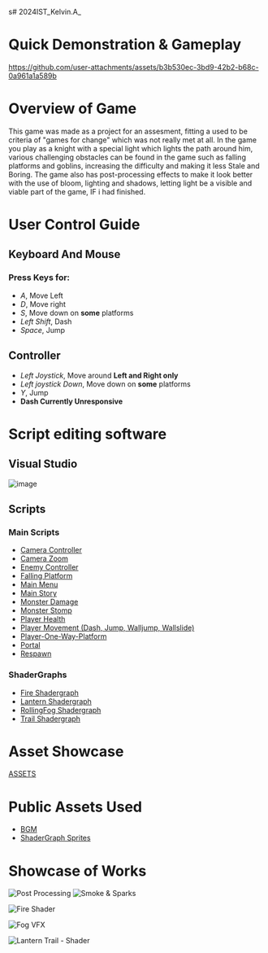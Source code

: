s# 2024IST_Kelvin.A_



# Quick Demonstration & Gameplay
https://github.com/user-attachments/assets/b3b530ec-3bd9-42b2-b68c-0a961a1a589b

# Overview of Game
<p>This game was made as a project for an assesment, fitting a used to be criteria of "games for change" which was not really met at all. In the game you play as a knight with a special light which lights the path around him, various challenging obstacles can be found in the game such as falling platforms and goblins, increasing the difficulty and making it less Stale and Boring. The game also has post-processing effects to make it look better with the use of bloom, lighting and shadows, letting light be a visible and viable part of the game, IF i had finished. </p>

# User Control Guide
## Keyboard And Mouse
### Press Keys for:
- _A_, Move Left
- _D_, Move right
- _S_, Move down on **some** platforms
- _Left Shift_, Dash
- _Space_, Jump

## Controller
- _Left Joystick_, Move around **Left and Right only**
- _Left joystick Down_, Move down on **some** platforms
- _Y_, Jump
- **Dash Currently Unresponsive**

# Script editing software
## Visual Studio
![image](https://github.com/user-attachments/assets/7f95c7b2-96c0-469b-8fa8-c2487bc9178c)
## Scripts 
### Main Scripts
- [Camera Controller](https://github.com/TempeHS/2024IST_Kelvin.A_Knights.Light/blob/main/My%20project/Assets/Scripts/Cameracontroller.cs)
- [Camera Zoom](https://github.com/TempeHS/2024IST_Kelvin.A_Knights.Light/blob/main/My%20project/Assets/Scripts/CameraZoom.cs)
- [Enemy Controller](https://github.com/TempeHS/2024IST_Kelvin.A_Knights.Light/blob/main/My%20project/Assets/Scripts/EnemyController.cs)
- [Falling Platform](https://github.com/TempeHS/2024IST_Kelvin.A_Knights.Light/blob/main/My%20project/Assets/Scripts/FallingPlatform.cs)
- [Main Menu](https://github.com/TempeHS/2024IST_Kelvin.A_Knights.Light/blob/main/My%20project/Assets/Scripts/MainStory.cs)
- [Main Story](https://github.com/TempeHS/2024IST_Kelvin.A_Knights.Light/blob/main/My%20project/Assets/Scripts/MainStory.cs)                                            
- [Monster Damage](https://github.com/TempeHS/2024IST_Kelvin.A_Knights.Light/blob/main/My%20project/Assets/Scripts/MonsterDamage.cs)
- [Monster Stomp](https://github.com/TempeHS/2024IST_Kelvin.A_Knights.Light/blob/main/My%20project/Assets/Scripts/MonsterDamage.cs)
- [Player Health](https://github.com/TempeHS/2024IST_Kelvin.A_Knights.Light/blob/main/My%20project/Assets/Scripts/PlayerHealth.cs)
- [Player Movement (Dash, Jump, Walljump, Wallslide)](https://github.com/TempeHS/2024IST_Kelvin.A_Knights.Light/blob/main/My%20project/Assets/Scripts/PlayerMovement.cs)
- [Player-One-Way-Platform](https://github.com/TempeHS/2024IST_Kelvin.A_Knights.Light/blob/main/My%20project/Assets/Scripts/PlayerOneWayPlatform.cs)
- [Portal](https://github.com/TempeHS/2024IST_Kelvin.A_Knights.Light/blob/main/My%20project/Assets/Scripts/Portal.cs)
- [Respawn](https://github.com/TempeHS/2024IST_Kelvin.A_Knights.Light/blob/main/My%20project/Assets/Scripts/RespawnScript.cs)

### ShaderGraphs
- [Fire Shadergraph](https://github.com/TempeHS/2024IST_Kelvin.A_Knights.Light/blob/main/My%20project/Assets/Shaders/FireShader.shadergraph)
- [Lantern Shadergraph](https://github.com/TempeHS/2024IST_Kelvin.A_Knights.Light/blob/main/My%20project/Assets/Shaders/LanternTrail.shadergraph)
- [RollingFog Shadergraph](https://github.com/TempeHS/2024IST_Kelvin.A_Knights.Light/blob/main/My%20project/Assets/Shaders/RollingFog.shadergraph)
- [Trail Shadergraph](https://github.com/TempeHS/2024IST_Kelvin.A_Knights.Light/blob/main/My%20project/Assets/Shaders/Trail.shadergraph)

# Asset Showcase
[ASSETS](https://github.com/TempeHS/2024IST_Kelvin.A_Knights.Light/tree/main/My%20project/Assets/Sprite)

# Public Assets Used
- [BGM](https://assetstore.unity.com/packages/audio/music/absolutely-free-music-4883)
- [ShaderGraph Sprites](https://assetstore.unity.com/packages/essentials/tutorial-projects/happy-harvest-2d-sample-project-259218)

# Showcase of Works
![Post Processing](https://github.com/user-attachments/assets/6a2f9842-49d7-496c-88e8-5a3adddda8da) ![Smoke & Sparks](https://github.com/user-attachments/assets/262434d6-8281-4a63-9214-79de870f2ce6)

![Fire Shader](https://github.com/user-attachments/assets/b67c547f-0fb0-484e-95a5-b6635df883c9)

![Fog VFX](https://github.com/user-attachments/assets/fb316b80-9147-4a8a-bfb5-8f8b37d856ff)

![Lantern Trail - Shader](https://github.com/user-attachments/assets/ba394c91-41b7-49a5-bdbc-46685569eb3b)



